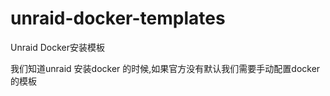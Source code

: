 # unraid-docker-templates
Unraid Docker安装模板

我们知道unraid 安装docker 的时候,如果官方没有默认我们需要手动配置docker的模板


[](https://github.com/A75G/docker-templates)

[](https://github.com/Drixn0/docker-templates)

[](https://github.com/MyFaith/unraid-templates)


[](https://github.com/linuxserver/templates/tree/main/unraid)


[](https://github.com/binhex/docker-templates/tree/master/binhex)


[](https://github.com/selfhosters/unRAID-CA-templates/tree/master/templates)



[](https://github.com/shuosiw/unraid)


[](https://github.com/xinjiawei/unraidtemplates)




[](https://github.com/Nuaalzy/docker-templates-unraid/tree/main/templates)